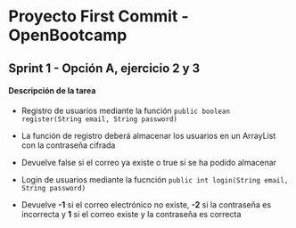 # Proyecto First Commit - OpenBootcamp
## Sprint 1 - Opción A, ejercicio 2 y 3

#### Descripción de la tarea
- Registro de usuarios mediante la función ```public boolean register(String email, String password)```
- La función de registro deberá almacenar los usuarios en un ArrayList con la contraseña cifrada
- Devuelve false si el correo ya existe o true si se ha podido almacenar

- Login de usuarios mediante la fucnción ```public int login(String email, String password)```
- Devuelve **-1** si el correo electrónico no existe, **-2** si la contraseña es incorrecta y **1** si el correo existe y la contraseña es correcta
